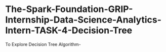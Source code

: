 # The-Spark-Foundation-GRIP-Internship-Data-Science-Analytics-Intern-TASK-4-Decision-Tree
To Explore Decision Tree Algorithm- 
